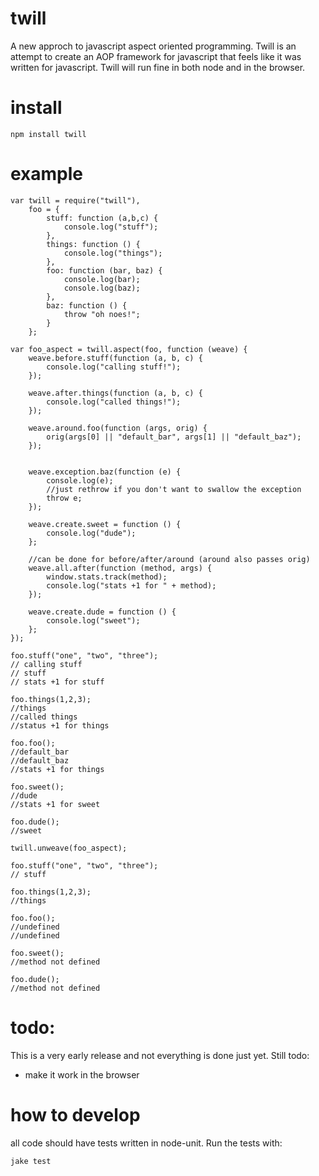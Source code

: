 # twill
A new approch to javascript aspect oriented programming.  Twill is an attempt to create
an AOP framework for javascript that feels like it was written for javascript. Twill
will run fine in both node and in the browser.

# install

    npm install twill

# example

    var twill = require("twill"),
        foo = {
            stuff: function (a,b,c) { 
                console.log("stuff");
            },
            things: function () {
                console.log("things");
            },
            foo: function (bar, baz) {
                console.log(bar);
                console.log(baz);
            },
            baz: function () {
                throw "oh noes!";
            }
        };

    var foo_aspect = twill.aspect(foo, function (weave) {
        weave.before.stuff(function (a, b, c) {
            console.log("calling stuff!");
        });

        weave.after.things(function (a, b, c) {
            console.log("called things!");
        });

        weave.around.foo(function (args, orig) {
            orig(args[0] || "default_bar", args[1] || "default_baz");
        });


        weave.exception.baz(function (e) {
            console.log(e);
            //just rethrow if you don't want to swallow the exception
            throw e;
        });

        weave.create.sweet = function () {
            console.log("dude");
        };

        //can be done for before/after/around (around also passes orig)
        weave.all.after(function (method, args) {
            window.stats.track(method);
            console.log("stats +1 for " + method);
        });

        weave.create.dude = function () {
            console.log("sweet");
        };
    });

    foo.stuff("one", "two", "three");
    // calling stuff
    // stuff
    // stats +1 for stuff

    foo.things(1,2,3);
    //things
    //called things
    //status +1 for things

    foo.foo();
    //default_bar
    //default_baz
    //stats +1 for things

    foo.sweet();
    //dude
    //stats +1 for sweet

    foo.dude();
    //sweet

    twill.unweave(foo_aspect);

    foo.stuff("one", "two", "three");
    // stuff

    foo.things(1,2,3);
    //things

    foo.foo();
    //undefined
    //undefined

    foo.sweet();
    //method not defined

    foo.dude();
    //method not defined

# todo:

This is a very early release and not everything is done just yet. 
Still todo:
- make it work in the browser

# how to develop

all code should have tests written in node-unit. Run the tests with:

    jake test

